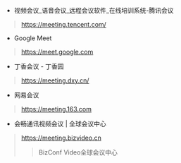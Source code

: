 - 视频会议_语音会议_远程会议软件_在线培训系统-腾讯会议
> https://meeting.tencent.com/

- Google Meet
> https://meet.google.com

- 丁香会议 - 丁香园
> https://meeting.dxy.cn/

- 网易会议
> https://meeting.163.com

- 会畅通讯视频会议 | 全球会议中心
> https://meeting.bizvideo.cn
>>  BizConf Video全球会议中心
